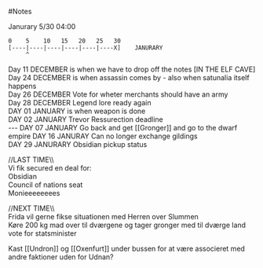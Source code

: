 #Notes 

Janurary  5/30 04:00
```
0    5    10   15   20   25   30  
[----|----|----|----|----|----X]	JANURARY
     ^  
```

Day 11 DECEMBER is when we have to drop off the notes \[IN THE ELF CAVE\]  
Day 24 DECEMBER is when assassin comes by - also when satunalia itself happens  
Day 26 DECEMBER Vote for wheter merchants should have an army  
Day 28 DECEMBER Legend lore ready again  
DAY 01 JANUARY  is when weapon is done  
DAY 02 JANUARY  Trevor Ressurection deadline  
\-\-\-
DAY 07 JANUARY  Go back and get [[Gronger]] and go to the dwarf empire
DAY 16 JANURAY  Can no longer exchange gildings  
DAY 29 JANURARY Obsidian pickup status



//LAST TIME\\\\  
Vi fik secured en deal for:  
Obsidian  
Council of nations seat  
Monieeeeeeees

//NEXT TIME\\\\    
Frida vil gerne fikse situationen med Herren over Slummen  
Køre 200 kg mad over til dværgene og tager gronger med til dværge land
vote for statsminister

Kast [[Undron]] og [[Oxenfurt]] under bussen for at være associeret med andre faktioner uden for Udnan?



